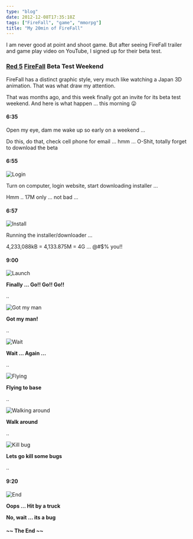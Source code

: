 ```yaml
---
type: "blog"
date: 2012-12-08T17:35:18Z
tags: ["FireFall", "game", "mmorpg"]
title: "My 20min of FireFall"
---
```


I am never good at point and shoot game. But after seeing FireFall trailer and game play video on YouTube, I signed up for their beta test.
<!--more-->

### [Red 5](http://www.red5studios.com/) [FireFall](http://www.firefallthegame.com/) Beta Test Weekend

FireFall has a distinct graphic style, very much like watching a Japan 3D animation. That was what draw my attention.

That was months ago, and this week finally got an invite for its beta test weekend. And here is what happen … this morning 😛

#### 6:35

Open my eye, dam me wake up so early on a weekend …

Do this, do that, check cell phone for email … hmm … O-Shit, totally forget to download the beta

#### 6:55

![Login](https://i0.wp.com/farm9.staticflickr.com/8213/8254173691_8fdceb3cfa.jpg?resize=500%2C463 "Website Login")

Turn on computer, login website, start downloading installer …

Hmm .. 17M only … not bad …

#### 6:57

![Install](https://i2.wp.com/farm9.staticflickr.com/8499/8254173621_c16e92a10b.jpg?resize=500%2C270 "Download and Insalling")

Running the installer/downloader …

4,233,088kB = 4,133.875M = 4G … @#$% you!!

#### 9:00

![Launch](https://i2.wp.com/farm9.staticflickr.com/8073/8255246904_2dfbce4c77.jpg?resize=500%2C344 "Launch")

**Finally … Go!! Go!! Go!!**

..

![Got my man](https://i1.wp.com/farm9.staticflickr.com/8503/8255246714_d8d6a379f6.jpg?resize=500%2C304 "Got my man")

**Got my man!**

..

![Wait](https://i1.wp.com/farm9.staticflickr.com/8504/8254173125_e073d6ea15.jpg?resize=500%2C304 "Wait")

**Wait … Again …**

..

![Flying](https://i1.wp.com/farm9.staticflickr.com/8350/8255246316_f24325fe00.jpg?resize=500%2C303 "Flying")

**Flying to base**

..

![Walking around](https://i1.wp.com/farm9.staticflickr.com/8362/8255246186_07416e52f0.jpg?resize=500%2C313 "walk around")

**Walk around**

..

![Kill bug](https://i1.wp.com/farm9.staticflickr.com/8073/8254174081_f6af300cc3.jpg?resize=500%2C313 "kill bug")

**Lets go kill some bugs**

..

#### 9:20

![End](https://i0.wp.com/farm9.staticflickr.com/8342/8255247222_5cd8325d06.jpg?resize=500%2C313 "The End")

**Oops … Hit by a truck**

**No, wait … its a bug**

#### ~\~ The End ~\~
